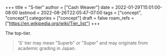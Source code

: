 +++
title = "S-tier"
author = ["Cash Weaver"]
date = 2022-01-29T15:01:00-08:00
lastmod = 2022-08-26T22:05:47-07:00
tags = ["concept", "concept"]
categories = ["concept"]
draft = false
roam_refs = ["https://en.wikipedia.org/wiki/Tier_list"]
+++

The top-tier.

> 'S' tier may mean "Superb" or "Super" and may originate from academic grading in Japan.

